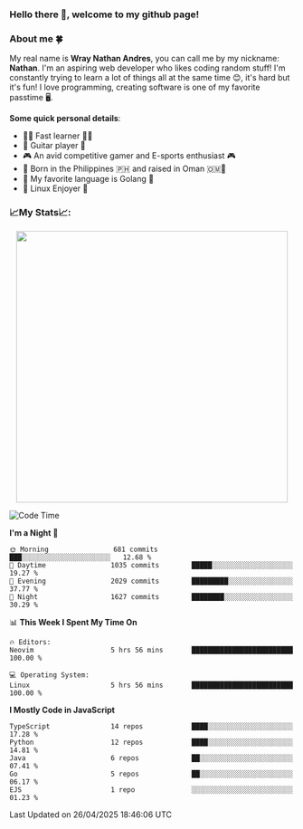 ### **Hello there 👋, welcome to my github page!**

### **About me 🍀**

My real name is **Wray Nathan Andres**, you can call me by my nickname: **Nathan**. I'm an aspiring web developer who likes coding random stuff! I'm constantly trying to learn a lot of things all at the same time 😊, it's hard but it's fun! I love programming, creating software is one of my favorite passtime 🖥️.

<!-- <img src="https://pbs.twimg.com/media/FYEVH6GaAAE064l?format=jpg&name=medium" width="425" height="215" align="right" /> -->

**Some quick personal details**:

- 🚗💨 Fast learner 🚗💨
- 🎸 Guitar player 🎸
- 🎮 An avid competitive gamer and E-sports enthusiast 🎮
- 🐤 Born in the Philippines 🇵🇭 and raised in Oman 🇴🇲🐤
- 🦦 My favorite language is Golang 🦦
- 🐧 Linux Enjoyer 🐧

### **📈My Stats📈:**

<div style="display: flex; justify-content: center;">
    <img src="https://github-readme-stats.vercel.app/api?username=Ethea2&show_icons=true&count_private=true&theme=midnight-purple&hide_border=true" width="480"/>
    <!-- <img src="https://streak-stats.demolab.com?user=Ethea2&theme=midnight-purple&hide_border=true"/> -->
</div>

<!-- ### **⏲️This week I spent my time on⏲️:** -->
<!---->
<!-- ![Ethea's Waka Stats](https://github-readme-stats.vercel.app/api/wakatime?username=Ethea2&theme=midnight-purple&count_private=true&layout=compact) -->

<!--START_SECTION:waka-->
![Code Time](http://img.shields.io/badge/Code%20Time-709%20hrs%2051%20mins-blue)

**I'm a Night 🦉** 

```text
🌞 Morning                681 commits         ███░░░░░░░░░░░░░░░░░░░░░░   12.68 % 
🌆 Daytime                1035 commits        █████░░░░░░░░░░░░░░░░░░░░   19.27 % 
🌃 Evening                2029 commits        █████████░░░░░░░░░░░░░░░░   37.77 % 
🌙 Night                  1627 commits        ████████░░░░░░░░░░░░░░░░░   30.29 % 
```


📊 **This Week I Spent My Time On** 

```text
🔥 Editors: 
Neovim                   5 hrs 56 mins       █████████████████████████   100.00 % 

💻 Operating System: 
Linux                    5 hrs 56 mins       █████████████████████████   100.00 % 
```

**I Mostly Code in JavaScript** 

```text
TypeScript               14 repos            ████░░░░░░░░░░░░░░░░░░░░░   17.28 % 
Python                   12 repos            ████░░░░░░░░░░░░░░░░░░░░░   14.81 % 
Java                     6 repos             ██░░░░░░░░░░░░░░░░░░░░░░░   07.41 % 
Go                       5 repos             ██░░░░░░░░░░░░░░░░░░░░░░░   06.17 % 
EJS                      1 repo              ░░░░░░░░░░░░░░░░░░░░░░░░░   01.23 % 
```




 Last Updated on 26/04/2025 18:46:06 UTC
<!--END_SECTION:waka-->
